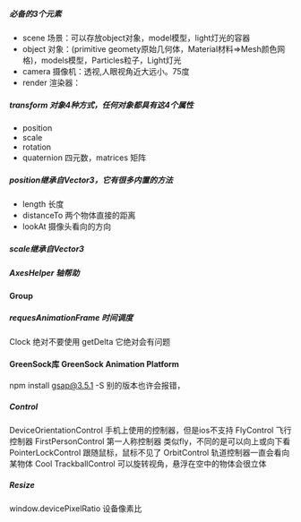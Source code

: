 ##### 必备的3个元素

* scene 场景：可以存放object对象，model模型，light灯光的容器
* object 对象：(primitive geomety原始几何体，Material材料=>Mesh颜色网格)，models模型，Particles粒子，Light灯光
* camera 摄像机：透视,人眼视角近大远小。75度
* render 渲染器：

##### transform 对象4种方式，任何对象都具有这4个属性

* position
* scale
* rotation
* quaternion 四元数，matrices 矩阵

##### position继承自Vector3，它有很多内置的方法

* length 长度
* distanceTo 两个物体直接的距离
* lookAt 摄像头看向的方向

##### scale继承自Vector3

##### AxesHelper 轴帮助

#### Group

##### requesAnimationFrame 时间调度
Clock 绝对不要使用 getDelta 它绝对会有问题

#### GreenSock库 GreenSock Animation Platform 
npm install gsap@3.5.1 -S
别的版本也许会报错，

##### Control
DeviceOrientationControl 手机上使用的控制器，但是ios不支持
FlyControl 飞行控制器
FirstPersonControl 第一人称控制器 类似fly，不同的是可以向上或向下看
PointerLockControl 跟随鼠标，鼠标不见了
OrbitControl 轨道控制器一直会看向某物体 Cool
TrackballControl 可以旋转视角，悬浮在空中的物体会很立体

##### Resize
window.devicePixelRatio 设备像素比

